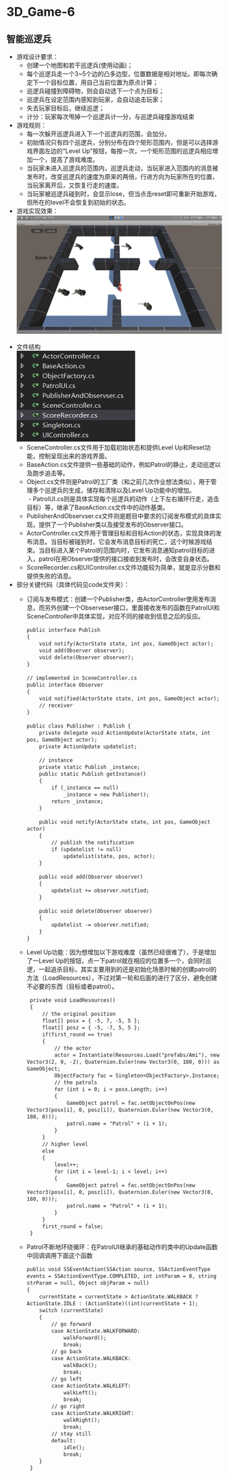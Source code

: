 # 3D_Game-6  
## 智能巡逻兵  
- 游戏设计要求：  
  - 创建一个地图和若干巡逻兵(使用动画)；  
  - 每个巡逻兵走一个3~5个边的凸多边型，位置数据是相对地址。即每次确定下一个目标位置，用自己当前位置为原点计算；  
  - 巡逻兵碰撞到障碍物，则会自动选下一个点为目标；  
  - 巡逻兵在设定范围内感知到玩家，会自动追击玩家；  
  - 失去玩家目标后，继续巡逻；  
  - 计分：玩家每次甩掉一个巡逻兵计一分，与巡逻兵碰撞游戏结束  
- 游戏规则：  
  - 每一次躲开巡逻兵进入下一个巡逻兵的范围，会加分。  
  - 初始情况只有四个巡逻兵，分别分布在四个矩形范围内，但是可以选择游戏界面左边的“Level Up”按钮，每按一次，一个矩形范围的巡逻兵相应增加一个，提高了游戏难度。  
  - 当玩家未进入巡逻兵的范围内，巡逻兵走动，当玩家进入范围内的消息被发布时，改变巡逻兵的速度为原来的两倍，行进方向为玩家所在的位置，当玩家离开后，又恢复行走的速度。
  - 当玩家被巡逻兵碰到时，会显示lose，但当点击reset即可重新开始游戏，但所在的level不会恢复到初始的状态。  
- 游戏实现效果：    
![avatar](https://github.com/MockingT/3D_Game-6/blob/master/pictures/result.png)  
- 文件结构  
![avatar](https://github.com/MockingT/3D_Game-6/blob/master/pictures/struct.png)  
  - SceneController.cs文件用于加载初始状态和提供Level Up和Reset功能，控制呈现出来的游戏界面。  
  - BaseAction.cs文件提供一些基础的动作，例如Patrol的静止，走动巡逻以及跑步追击等。  
  - Object.cs文件则是Patrol的工厂类（和之前几次作业想法类似），用于管理多个巡逻兵的生成，储存和清除以及Level Up功能中的增加。  
  - PatrolUI.cs则是具体实现每个巡逻兵的动作（上下左右循环行走，追击目标）等，继承了BaseAction.cs文件中的动作基类。  
  - PublisherAndObservser.cs文件则是题目中要求的订阅发布模式的具体实现，提供了一个Publisher类以及接受发布的Observer接口。  
  - ActorController.cs文件用于管理目标和目标Action的状态，实现具体的发布消息。当目标被碰到时，它会发布消息目标的死亡，这个时候游戏结束。当目标进入某个Patrol的范围内时，它发布消息通知patrol目标的进入，patrol在用Observer提供的接口接收到发布时，会改变自身状态。  
  - ScoreRecorder.cs和UIController.cs文件功能较为简单，就是显示分数和提供失败的消息。  
- 部分关键代码（具体代码见code文件夹）：  
  - 订阅与发布模式：创建一个Publisher类，由ActorController使用发布消息，而另外创建一个Observeser接口，里面接收发布的函数在PatrolUI和SceneController中具体实现，对应不同的接收到信息之后的反应。  
  
  
        public interface Publish
        {
            void notify(ActorState state, int pos, GameObject actor);
            void add(Observer observer);
            void delete(Observer observer);
        }

        // implemented in SceneController.cs
        public interface Observer
        {
            void notified(ActorState state, int pos, GameObject actor);
            // receiver
        }

        public class Publisher : Publish {
            private delegate void ActionUpdate(ActorState state, int pos, GameObject actor);
            private ActionUpdate updatelist;

            // instance
            private static Publish _instance;
            public static Publish getInstance()
            {
                if (_instance == null)
                    _instance = new Publisher();
                return _instance;
            }

            public void notify(ActorState state, int pos, GameObject actor)
            {
                // publish the notification
                if (updatelist != null)
                    updatelist(state, pos, actor);
            }

            public void add(Observer observer)
            {
                updatelist += observer.notified;
            }

            public void delete(Observer observer)
            {
                updatelist -= observer.notified;
            }
        }  
          
          
   - Level Up功能：因为想增加以下游戏难度（虽然已经很难了），于是增加了一Level Up的按钮，点一下patrol就在相应的位置多一个，会同时巡逻，一起追杀目标，其实主要用到的还是初始化场景时候的创建patrol的方法（LoadResources），不过对第一轮和后面的进行了区分，避免创建不必要的东西（目标或者patrol）。  
  
          private void LoadResources()
          {
              // the original position
              float[] posx = { -5, 7, -5, 5 };
              float[] posz = { -5, -7, 5, 5 };
              if(first_round == true)
              {
                  // the actor
                  actor = Instantiate(Resources.Load("prefabs/Ami"), new Vector3(2, 0, -2), Quaternion.Euler(new Vector3(0, 180, 0))) as GameObject;
                  ObjectFactory fac = Singleton<ObjectFactory>.Instance;
                  // the patrols
                  for (int i = 0; i < posx.Length; i++)
                  {
                      GameObject patrol = fac.setObjectOnPos(new Vector3(posx[i], 0, posz[i]), Quaternion.Euler(new Vector3(0, 180, 0)));
                      patrol.name = "Patrol" + (i + 1);
                  }
              }
              // higher level
              else
              {
                  level++;
                  for (int i = level-1; i < level; i++)
                  {
                      GameObject patrol = fac.setObjectOnPos(new Vector3(posx[i], 0, posz[i]), Quaternion.Euler(new Vector3(0, 180, 0)));
                      patrol.name = "Patrol" + (i + 1);
                  }
              }
              first_round = false;
          }  
          
          
    - Patrol不断地环绕循环：在PatrolUI继承的基础动作的类中的Update函数中回调调用下面这个函数  
  
          public void SSEventAction(SSAction source, SSActionEventType events = SSActionEventType.COMPLETED, int intParam = 0, string strParam = null, Object objParam = null)
          {
              currentState = currentState > ActionState.WALKBACK ? ActionState.IDLE : (ActionState)((int)currentState + 1);
              switch (currentState)
              {
                  // go forward
                  case ActionState.WALKFORWARD:
                      walkForward();
                      break;
                  // go back
                  case ActionState.WALKBACK:
                      walkBack();
                      break;
                  // go left
                  case ActionState.WALKLEFT:
                      walkLeft();
                      break;
                  // go right
                  case ActionState.WALKRIGHT:
                      walkRight();
                      break;
                  // stay still
                  default:
                      idle();
                      break;
              }
           }
